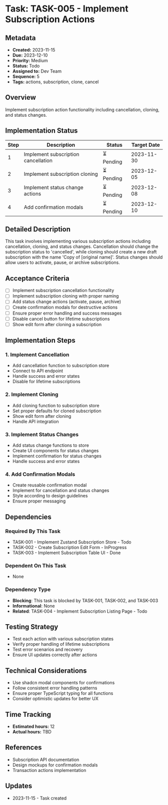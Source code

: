 # Task: TASK-005 - Implement Subscription Actions

## Metadata
- **Created:** 2023-11-15
- **Due:** 2023-12-10
- **Priority:** Medium
- **Status:** Todo
- **Assigned to:** Dev Team
- **Sequence:** 5
- **Tags:** actions, subscription, clone, cancel

## Overview
Implement subscription action functionality including cancellation, cloning, and status changes.

## Implementation Status

| Step | Description | Status | Target Date |
|------|-------------|--------|-------------|
| 1 | Implement subscription cancellation | ⏳ Pending | 2023-11-30 |
| 2 | Implement subscription cloning | ⏳ Pending | 2023-12-05 |
| 3 | Implement status change actions | ⏳ Pending | 2023-12-08 |
| 4 | Add confirmation modals | ⏳ Pending | 2023-12-10 |

## Detailed Description
This task involves implementing various subscription actions including cancellation, cloning, and status changes. Cancellation should change the subscription status to 'cancelled', while cloning should create a new draft subscription with the name 'Copy of [original name]'. Status changes should allow users to activate, pause, or archive subscriptions.

## Acceptance Criteria
- [ ] Implement subscription cancellation functionality
- [ ] Implement subscription cloning with proper naming
- [ ] Add status change actions (activate, pause, archive)
- [ ] Create confirmation modals for destructive actions
- [ ] Ensure proper error handling and success messages
- [ ] Disable cancel button for lifetime subscriptions
- [ ] Show edit form after cloning a subscription

## Implementation Steps

### 1. Implement Cancellation
- Add cancellation function to subscription store
- Connect to API endpoint
- Handle success and error states
- Disable for lifetime subscriptions

### 2. Implement Cloning
- Add cloning function to subscription store
- Set proper defaults for cloned subscription
- Show edit form after cloning
- Handle API integration

### 3. Implement Status Changes
- Add status change functions to store
- Create UI components for status changes
- Implement confirmation for status changes
- Handle success and error states

### 4. Add Confirmation Modals
- Create reusable confirmation modal
- Implement for cancellation and status changes
- Style according to design guidelines
- Ensure proper messaging

## Dependencies
### Required By This Task
- TASK-001 - Implement Zustand Subscription Store - Todo
- TASK-002 - Create Subscription Edit Form - InProgress
- TASK-003 - Implement Subscription Table UI - Done

### Dependent On This Task
- None

### Dependency Type
- **Blocking**: This task is blocked by TASK-001, TASK-002, and TASK-003
- **Informational**: None
- **Related**: TASK-004 - Implement Subscription Listing Page - Todo

## Testing Strategy
- Test each action with various subscription states
- Verify proper handling of lifetime subscriptions
- Test error scenarios and recovery
- Ensure UI updates correctly after actions

## Technical Considerations
- Use shadcn modal components for confirmations
- Follow consistent error handling patterns
- Ensure proper TypeScript typing for all functions
- Consider optimistic updates for better UX

## Time Tracking
- **Estimated hours:** 12
- **Actual hours:** TBD

## References
- Subscription API documentation
- Design mockups for confirmation modals
- Transaction actions implementation

## Updates
- 2023-11-15 - Task created
